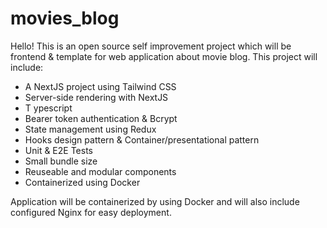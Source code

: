 # movies_blog

Hello! This is an open source self improvement project which will be frontend & template for web application about movie blog. This project will include:

- A NextJS project using Tailwind CSS
- Server-side rendering with NextJS
- T ypescript
- Bearer token authentication & Bcrypt
- State management using Redux
- Hooks design pattern & Container/presentational pattern
- Unit & E2E Tests
- Small bundle size
- Reuseable and modular components
- Containerized using Docker

Application will be containerized by using Docker and will also include configured Nginx for easy deployment.

